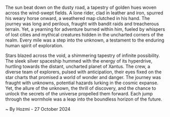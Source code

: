 
The sun beat down on the dusty road, a tapestry of golden hues woven across the wind-swept fields. A lone rider, clad in leather and iron, spurred his weary horse onward, a weathered map clutched in his hand. The journey was long and perilous, fraught with bandit raids and treacherous terrain. Yet, a yearning for adventure burned within him, fueled by whispers of lost cities and mythical creatures hidden in the uncharted corners of the realm. Every mile was a step into the unknown, a testament to the enduring human spirit of exploration.

Stars blazed across the void, a shimmering tapestry of infinite possibility. The sleek silver spaceship hummed with the energy of its hyperdrive, hurtling towards the distant, uncharted planet of Xantus. The crew, a diverse team of explorers, pulsed with anticipation, their eyes fixed on the star charts that promised a world of wonder and danger. The journey was fraught with unknowns, potential hazards lurking in the cosmic expanse. Yet, the allure of the unknown, the thrill of discovery, and the chance to unlock the secrets of the universe propelled them forward. Each jump through the wormhole was a leap into the boundless horizon of the future. 

~ By Hozmi - 27 October 2024
